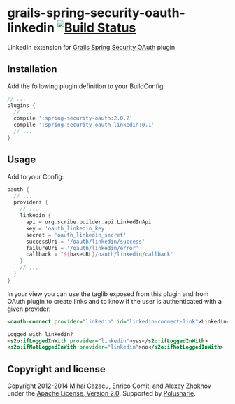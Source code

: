 grails-spring-security-oauth-linkedin [![Build Status](https://api.travis-ci.org/donbeave/grails-spring-security-oauth-linkedin.png?branch=master)](https://travis-ci.org/donbeave/grails-spring-security-oauth-linkedin)
====================================

LinkedIn extension for [Grails Spring Security OAuth][spring-security-oauth-plugin] plugin

Installation
------------

Add the following plugin definition to your BuildConfig:
```groovy
// ...
plugins {
  // ...
  compile ':spring-security-oauth:2.0.2'
  compile ':spring-security-oauth-linkedin:0.1'
  // ...
}
```

Usage
-----

Add to your Config:
```groovy
oauth {
  // ...
  providers {
    // ...
    linkedin {
      api = org.scribe.builder.api.LinkedInApi
      key = 'oauth_linkedin_key'
      secret = 'oauth_linkedin_secret'
      successUri = '/oauth/linkedin/success'
      failureUri = '/oauth/linkedin/error'
      callback = "${baseURL}/oauth/linkedin/callback"
    }
    // ...
  }
}
```

In your view you can use the taglib exposed from this plugin and from OAuth plugin to create links and to know if the user is authenticated with a given provider:
```xml
<oauth:connect provider="linkedin" id="linkedin-connect-link">Linkedin</oauth:connect>

Logged with linkedin?
<s2o:ifLoggedInWith provider="linkedin">yes</s2o:ifLoggedInWith>
<s2o:ifNotLoggedInWith provider="linkedin">no</s2o:ifNotLoggedInWith>
```

Copyright and license
---------------------

Copyright 2012-2014 Mihai Cazacu, Enrico Comiti and Alexey Zhokhov under the [Apache License, Version 2.0](LICENSE). Supported by [Polusharie][polusharie].

[polusharie]: http://www.polusharie.com
[spring-security-oauth-plugin]: https://github.com/enr/grails-spring-security-oauth
